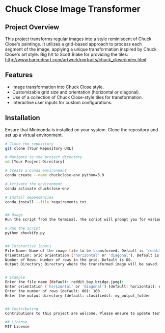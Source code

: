 # Chuck Close Image Transformer

## Project Overview
This project transforms regular images into a style reminiscent of Chuck Close's paintings. It utilizes a grid-based approach to process each segment of the image, applying a unique transformation inspired by Chuck Close's art style.  Big h/t to Scott Blake for providing the tiles: http://www.barcodeart.com/artwork/portraits/chuck_close/index.html

## Features
- Image transformation into Chuck Close style.
- Customizable grid size and orientation (horizontal or diagonal).
- Use of a collection of Chuck Close-style tiles for transformation.
- Interactive user inputs for custom configurations.

## Installation
Ensure that Miniconda is installed on your system. Clone the repository and set up a virtual environment.

```bash
# Clone the repository
git clone [Your Repository URL]

# Navigate to the project directory
cd [Your Project Directory]

# Create a Conda environment
conda create --name chuckclose-env python=3.9

# Activate the environment
conda activate chuckclose-env

# Install dependencies
conda install --file requirements.txt


## Usage
Run the script from the terminal. The script will prompt you for various inputs, such as the file name, grid orientation, number of rows, and output directory. You can either enter your custom values or press Enter to use the default values.

# Run the script
python chuckify.py


## Interactive Inputs
File Name: Name of the image file to be transformed. Default is 'reddit_bay_bridge.jpeg'.
Orientation: Grid orientation ('horizontal' or 'diagonal'). Default is 'horizontal'.
Number of Rows: Number of rows in the grid. Default is 80.
Output Directory: Directory where the transformed image will be saved. Default is 'closifieds'.


# Example
Enter the file name (default: reddit_bay_bridge.jpeg): 
Enter orientation ('horizontal' or 'diagonal') (default: horizontal): diagonal
Enter the number of rows (default: 80): 100
Enter the output directory (default: closifieds): my_output_folder


## Contributing
Contributions to this project are welcome. Please ensure to update tests as appropriate.

## License
MIT License